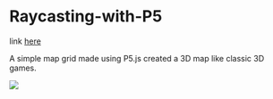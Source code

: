 # Raycasting-with-P5

link [here](https://raycast.akhilenduchaturvedi.tk/)

A simple map grid made using P5.js
created a 3D map like classic 3D games.

![](Raycasted.gif)
